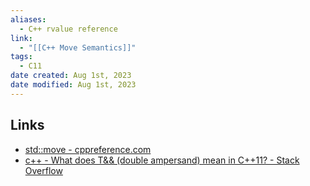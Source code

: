 ```yaml
---
aliases:
  - C++ rvalue reference
link:
  - "[[C++ Move Semantics]]"
tags:
  - C11
date created: Aug 1st, 2023
date modified: Aug 1st, 2023
---
```


## Links
- [std::move - cppreference.com](https://en.cppreference.com/w/cpp/utility/move)
- [c++ - What does T&& (double ampersand) mean in C++11? - Stack Overflow](https://stackoverflow.com/questions/5481539/what-does-t-double-ampersand-mean-in-c11)